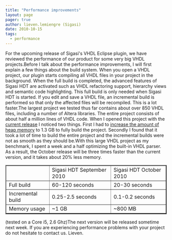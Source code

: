 ```yaml
---
title: "Performance improvements"
layout: page 
pager: true
author: lieven.lemiengre (Sigasi)
date: 2010-10-15
tags: 
  - performance
---
```

<div class="content">
For the upcoming release of Sigasi's VHDL Eclipse plugin, we have reviewed the performance of our product for some very big VHDL projects.Before I talk about the performance improvements, I will first explain a few things about the build system. When you open a VHDL project, our plugin starts compiling all VHDL files in your project in the background. When the full build is completed, the advanced features of Sigasi HDT are activated such as VHDL refactoring support, hierarchy views and semantic code highlighting. This full build is only needed when Sigasi HDT is started. If you edit and save a VHDL file, an incremental build is performed so that only the affected files will be recompiled. This is a lot faster.The largest project we tested thus far contains about over 850 VHDL files, including a number of Altera libraries. The entire project consists of about half a million lines of VHDL code. When I opened this project with the <a href="http://www.sigasi.com/update_20100922">current release</a> I noticed two things. First I had to <a href="http://www.sigasi.com/faq#n594">increase the amount of heap memory</a> to 1.3 GB to fully build the project. Secondly I found that it took a lot of time to build the entire project and the incremental builds were not as smooth as they should be.With this large VHDL project as my benchmark, I spent a week and a half optimizing the built-in VHDL parser. As a result, the October release will be three times faster than the current version, and it takes about 20% less memory.<table border="2"><tr><td/><td>Sigasi HDT September 2010</td><td>Sigasi HDT October 2010</td></tr><tr><td>Full build</td><td>60-120 seconds</td><td>20-30 seconds</td></tr><tr><td>Incremental build</td><td>0.25-2.5 seconds</td><td>0.1-0.2 seconds</td></tr><tr><td>Memory usage</td><td>~1 GB</td><td>~800 MB</td></tr></table>(tested on a Core i5, 2.6 Ghz)The next version will be released sometime next week. If you are experiencing performance problems with your project do not hesitate to contact us. Lieven.  </div>

